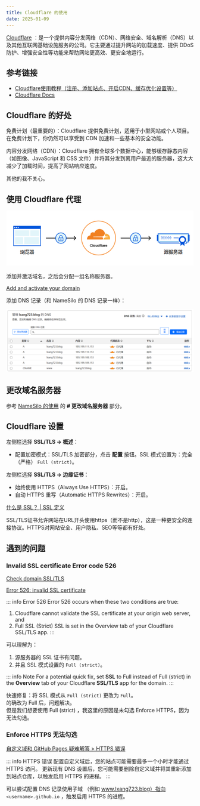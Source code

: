 ```yaml
---
title: Cloudflare 的使用
date: 2025-01-09
---
```


[Cloudflare](https://dash.cloudflare.com/) ：是一个提供内容分发网络（CDN）、网络安全、域名解析（DNS）以及其他互联网基础设施服务的公司。它主要通过提升网站的加载速度、提供 DDoS 防护、增强安全性等功能来帮助网站更高效、更安全地运行。

## 参考链接

- [Cloudflare使用教程（注册、添加站点、开启CDN、缓存优化设置等）](https://www.fujieace.com/web/safety/cloudflare-using-tutorials.html)
- [Cloudflare Docs](https://developers.cloudflare.com/learning-paths/get-started-free/?utm_medium=email&utm_source=transactional&utm_campaign=ca-confirmed-free)

## Cloudflare 的好处

免费计划（最重要的）：Cloudflare 提供免费计划，适用于小型网站或个人项目。在免费计划下，你仍然可以享受到 CDN 加速和一些基本的安全功能。

内容分发网络（CDN）：Cloudflare 拥有全球多个数据中心，能够缓存静态内容（如图像、JavaScript 和 CSS 文件）并将其分发到离用户最近的服务器，这大大减少了加载时间，提高了网站响应速度。

其他的我不关心。

## 使用 Cloudflare 代理

![cloudflare-proxy-dns](./assets/cloudflare-proxy-dns.png)

添加并激活域名，之后会分配一组名称服务器。

[Add and activate your domain](https://developers.cloudflare.com/learning-paths/get-started-free/onboarding/add-and-activate/)

添加 DNS 记录（和 NameSilo 的 DNS 记录一样）：

![cloudflare-dns-records](./assets/cloudflare-dns-records.png)

## 更改域名服务器

参考 [NameSilo 的使用](namesilo.md) 的 **# 更改域名服务器** 部分。

## Cloudflare 设置

左侧栏选择 **SSL/TLS -> 概述**：

  - 配置加密模式：SSL/TLS 加密部分，点击 **配置** 按钮。SSL 模式设置为：完全（严格） `Full (strict)`。  

左侧栏选择 **SSL/TLS -> 边缘证书**：
- 始终使用 HTTPS（Always Use HTTPS）：开启。
- 自动 HTTPS 重写（Automatic HTTPS Rewrites）：开启。

[什么是 SSL？ | SSL 定义](https://www.cloudflare.com/zh-cn/learning/ssl/what-is-ssl/)  

SSL/TLS证书允许网站在URL开头使用https（而不是http），这是一种更安全的连接协议。HTTPS对网站安全、用户隐私、SEO等等都有好处。

## 遇到的问题

### Invalid SSL certificate Error code 526

[Check domain SSL/TLS](https://developers.cloudflare.com/learning-paths/get-started-free/onboarding/check-ssl/)

[Error 526: invalid SSL certificate](https://developers.cloudflare.com/support/troubleshooting/cloudflare-errors/troubleshooting-cloudflare-5xx-errors/#error-526-invalid-ssl-certificate)

::: info Error&nbsp;526
Error 526 occurs when these two conditions are true:
1. Cloudflare cannot validate the SSL certificate at your origin web server, and
2. Full SSL (Strict) SSL is set in the Overview tab of your Cloudflare SSL/TLS app.
:::

可以理解为：
1. 源服务器的 SSL 证书有问题。
2. 并且 SSL 模式设置的 `Full (strict)`。

::: info Note
For a potential quick fix, set **SSL** to Full instead of Full (strict) in the **Overview** tab of your Cloudflare **SSL/TLS** app for the domain.
:::

快速修复：将 SSL 模式从 `Full (strict)` 更改为 `Full`。  
的确改为 Full 后，问题解决。  
但是我们想要使用 Full (strict) ，我这里的原因是未勾选 Enforce HTTPS，因为无法勾选。

### Enforce HTTPS 无法勾选

[自定义域和 GitHub Pages 疑难解答 > HTTPS 错误](https://docs.github.com/zh/pages/configuring-a-custom-domain-for-your-github-pages-site/troubleshooting-custom-domains-and-github-pages#https-errors)

::: info HTTPS&nbsp;错误
配置自定义域后，您的站点可能需要最多一个小时才能通过 HTTPS 访问。 更新现有 DNS 设置后，您可能需要删除自定义域并将其重新添加到站点仓库，以触发启用 HTTPS 的进程。
:::

可以尝试配置 DNS 记录使用子域 （例如 www.lxang723.blog）指向 `<username>.github.io` ，触发启用 HTTPS 的进程。
